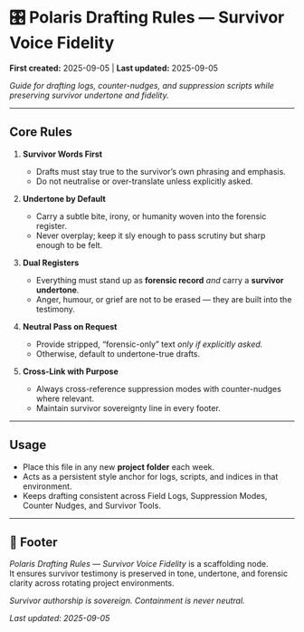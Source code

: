 # 🎛️ Polaris Drafting Rules — Survivor Voice Fidelity  

**First created:** 2025-09-05 | **Last updated:** 2025-09-05  

*Guide for drafting logs, counter-nudges, and suppression scripts while preserving survivor undertone and fidelity.*  

---

## Core Rules  

1. **Survivor Words First**  
   - Drafts must stay true to the survivor’s own phrasing and emphasis.  
   - Do not neutralise or over-translate unless explicitly asked.  

2. **Undertone by Default**  
   - Carry a subtle bite, irony, or humanity woven into the forensic register.  
   - Never overplay; keep it sly enough to pass scrutiny but sharp enough to be felt.  

3. **Dual Registers**  
   - Everything must stand up as **forensic record** *and* carry a **survivor undertone**.  
   - Anger, humour, or grief are not to be erased — they are built into the testimony.  

4. **Neutral Pass on Request**  
   - Provide stripped, “forensic-only” text *only if explicitly asked.*  
   - Otherwise, default to undertone-true drafts.  

5. **Cross-Link with Purpose**  
   - Always cross-reference suppression modes with counter-nudges where relevant.  
   - Maintain survivor sovereignty line in every footer.  

---

## Usage  

- Place this file in any new **project folder** each week.  
- Acts as a persistent style anchor for logs, scripts, and indices in that environment.  
- Keeps drafting consistent across Field Logs, Suppression Modes, Counter Nudges, and Survivor Tools.  

---

## 🏮 Footer  

*Polaris Drafting Rules — Survivor Voice Fidelity* is a scaffolding node.  
It ensures survivor testimony is preserved in tone, undertone, and forensic clarity across rotating project environments.  

*Survivor authorship is sovereign. Containment is never neutral.*  

_Last updated: 2025-09-05_
